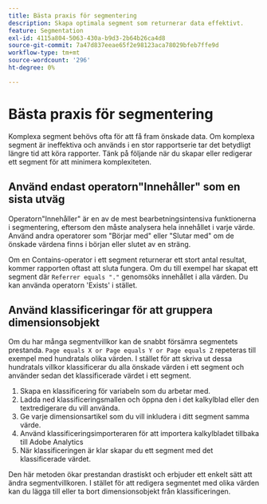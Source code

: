```yaml
---
title: Bästa praxis för segmentering
description: Skapa optimala segment som returnerar data effektivt.
feature: Segmentation
exl-id: 4115a804-5063-430a-b9d3-2b64b26ca4d8
source-git-commit: 7a47d837eeae65f2e98123aca78029bfeb7ffe9d
workflow-type: tm+mt
source-wordcount: '296'
ht-degree: 0%

---
```


# Bästa praxis för segmentering

Komplexa segment behövs ofta för att få fram önskade data. Om komplexa segment är ineffektiva och används i en stor rapportserie tar det betydligt längre tid att köra rapporter. Tänk på följande när du skapar eller redigerar ett segment för att minimera komplexiteten.

## Använd endast operatorn&quot;Innehåller&quot; som en sista utväg

Operatorn&quot;Innehåller&quot; är en av de mest bearbetningsintensiva funktionerna i segmentering, eftersom den måste analysera hela innehållet i varje värde. Använd andra operatorer som &quot;Börjar med&quot; eller &quot;Slutar med&quot; om de önskade värdena finns i början eller slutet av en sträng.

Om en Contains-operator i ett segment returnerar ett stort antal resultat, kommer rapporten oftast att sluta fungera. Om du till exempel har skapat ett segment där `Referrer equals "."` genomsöks innehållet i alla värden. Du kan använda operatorn &#39;Exists&#39; i stället.

## Använd klassificeringar för att gruppera dimensionsobjekt

Om du har många segmentvillkor kan de snabbt försämra segmentets prestanda. `Page equals X or Page equals Y or Page equals Z` repeteras till exempel med hundratals olika värden. I stället för att skriva ut dessa hundratals villkor klassificerar du alla önskade värden i ett segment och använder sedan det klassificerade värdet i ett segment.

1. Skapa en klassificering för variabeln som du arbetar med.
2. Ladda ned klassificeringsmallen och öppna den i det kalkylblad eller den textredigerare du vill använda.
3. Ge varje dimensionsartikel som du vill inkludera i ditt segment samma värde.
4. Använd klassificeringsimporteraren för att importera kalkylbladet tillbaka till Adobe Analytics
5. När klassificeringen är klar skapar du ett segment med det klassificerade värdet.

Den här metoden ökar prestandan drastiskt och erbjuder ett enkelt sätt att ändra segmentvillkoren. I stället för att redigera segmentet med olika värden kan du lägga till eller ta bort dimensionsobjekt från klassificeringen.
